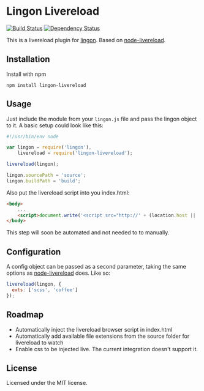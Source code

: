 # Lingon Livereload

[![Build Status](https://travis-ci.org/javoire/lingon-livereload.png?branch=tests)](https://travis-ci.org/javoire/lingon-livereload)
[![Dependency Status](https://david-dm.org/javoire/lingon-livereload.png)](https://david-dm.org/javoire/lingon-livereload)

This is a livereload plugin for [lingon](https://github.com/jpettersson/lingon). Based on [node-livereload](https://github.com/mnmly/node-livereload).

## Installation

Install with npm
```
npm install lingon-livereload
```

## Usage

Just include the module from your ```lingon.js``` file and pass the lingon object to it. A basic setup could look like this:
```JavaScript
#!/usr/bin/env node

var lingon = require('lingon'),
    livereload = require('lingon-livereload');

livereload(lingon);

lingon.sourcePath = 'source';
lingon.buildPath = 'build';
```
Also put the livereload script into you index.html:
```HTML
<body>
    ...
    <script>document.write('<script src="http://' + (location.host || 'localhost').split(':')[0] + ':35729/livereload.js"></' + 'script>')</script>
</body>
```
This step will soon be automated and not needed to to manually.

## Configuration

A config object can be passed as a second parameter, taking the same options as [node-livereload](https://github.com/napcs/node-livereload#api-options) does. Like so:
```JavaScript
livereload(lingon, {
  exts: ['scss', 'coffee']
});
```

## Roadmap

* Automatically inject the livereload browser script in index.html
* Automatically add available file extensions from the source folder for livereload to watch
* Enable css to be injected live. The current integration doesn't support it.

## License

Licensed under the MIT license.
